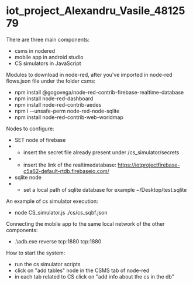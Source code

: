 # iot_project_Alexandru_Vasile_4812579

There are three main components:
- csms in nodered
- mobile app in android studio
- CS simulators in JavaScript

Modules to download in node-red, after you've imported in node-red flows.json file under the folder csms:
- npm install @gogovega/node-red-contrib-firebase-realtime-database
- npm install node-red-dashboard
- npm install node-red-contrib-aedes
- npm i --unsafe-perm node-red-node-sqlite
- npm install node-red-contrib-web-worldmap

Nodes to configure:
- SET node of firebase
- - insert the secret file already present under /cs_simulator/secrets
- - insert the link of the realtimedatabase: https://iotprojectfirebase-c5a62-default-rtdb.firebaseio.com/
- sqlite node
- - set a local path of sqlite database for example ~/Desktop/test.sqlite


An example of cs simulator execution:
- node CS_simulator.js ./cs/cs_sqbf.json

Connecting the mobile app to the same local network of the other components:
- .\adb.exe reverse tcp:1880 tcp:1880

How to start the system:
- run the cs simulator scripts
- click on "add tables" node in the CSMS tab of node-red
- in each tab related to CS click on "add info about the cs in the db"
